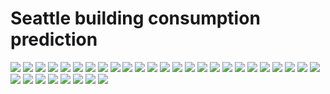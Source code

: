# Seattle building consumption prediction
![](https://github.com/leoguillaume/Seattle-building-consumption-prediction/blob/main/slides/slide_2.jpeg)
![](https://github.com/leoguillaume/Seattle-building-consumption-prediction/blob/main/slides/slide_3.jpeg)
![](https://github.com/leoguillaume/Seattle-building-consumption-prediction/blob/main/slides/slide_4.jpeg)
![](https://github.com/leoguillaume/Seattle-building-consumption-prediction/blob/main/slides/slide_5.jpeg)
![](https://github.com/leoguillaume/Seattle-building-consumption-prediction/blob/main/slides/slide_6.jpeg)
![](https://github.com/leoguillaume/Seattle-building-consumption-prediction/blob/main/slides/slide_7.jpeg)
![](https://github.com/leoguillaume/Seattle-building-consumption-prediction/blob/main/slides/slide_8.jpeg)
![](https://github.com/leoguillaume/Seattle-building-consumption-prediction/blob/main/slides/slide_9.jpeg)
![](https://github.com/leoguillaume/Seattle-building-consumption-prediction/blob/main/slides/slide_10.jpeg)
![](https://github.com/leoguillaume/Seattle-building-consumption-prediction/blob/main/slides/slide_11.jpeg)
![](https://github.com/leoguillaume/Seattle-building-consumption-prediction/blob/main/slides/slide_12.jpeg)
![](https://github.com/leoguillaume/Seattle-building-consumption-prediction/blob/main/slides/slide_13.jpeg)
![](https://github.com/leoguillaume/Seattle-building-consumption-prediction/blob/main/slides/slide_14.jpeg)
![](https://github.com/leoguillaume/Seattle-building-consumption-prediction/blob/main/slides/slide_15.jpeg)
![](https://github.com/leoguillaume/Seattle-building-consumption-prediction/blob/main/slides/slide_16.jpeg)
![](https://github.com/leoguillaume/Seattle-building-consumption-prediction/blob/main/slides/slide_17.jpeg)
![](https://github.com/leoguillaume/Seattle-building-consumption-prediction/blob/main/slides/slide_18.jpeg)
![](https://github.com/leoguillaume/Seattle-building-consumption-prediction/blob/main/slides/slide_19.jpeg)
![](https://github.com/leoguillaume/Seattle-building-consumption-prediction/blob/main/slides/slide_20.jpeg)
![](https://github.com/leoguillaume/Seattle-building-consumption-prediction/blob/main/slides/slide_21.jpeg)
![](https://github.com/leoguillaume/Seattle-building-consumption-prediction/blob/main/slides/slide_22.jpeg)
![](https://github.com/leoguillaume/Seattle-building-consumption-prediction/blob/main/slides/slide_23.jpeg)
![](https://github.com/leoguillaume/Seattle-building-consumption-prediction/blob/main/slides/slide_24.jpeg)
![](https://github.com/leoguillaume/Seattle-building-consumption-prediction/blob/main/slides/slide_25.jpeg)
![](https://github.com/leoguillaume/Seattle-building-consumption-prediction/blob/main/slides/slide_26.jpeg)
![](https://github.com/leoguillaume/Seattle-building-consumption-prediction/blob/main/slides/slide_27.jpeg)
![](https://github.com/leoguillaume/Seattle-building-consumption-prediction/blob/main/slides/slide_28.jpeg)
![](https://github.com/leoguillaume/Seattle-building-consumption-prediction/blob/main/slides/slide_29.jpeg)
![](https://github.com/leoguillaume/Seattle-building-consumption-prediction/blob/main/slides/slide_30.jpeg)
![](https://github.com/leoguillaume/Seattle-building-consumption-prediction/blob/main/slides/slide_31.jpeg)
![](https://github.com/leoguillaume/Seattle-building-consumption-prediction/blob/main/slides/slide_32.jpeg)
![](https://github.com/leoguillaume/Seattle-building-consumption-prediction/blob/main/slides/slide_33.jpeg)
![](https://github.com/leoguillaume/Seattle-building-consumption-prediction/blob/main/slides/slide_34.jpeg)
